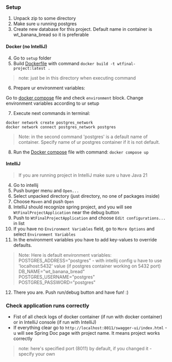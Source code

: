 ### Setup
1. Unpack zip to some directory
2. Make sure u running postgres
3. Create new database for this project. Default name in container is wt_banana_bread so it is preferable

#### Docker (no IntelliJ)
4. Go to `setup` folder
5. Build [Dockerfile](setup/Dockerfile) with command `docker build -t wtfinal-project:latest . `
> note: just be in this directory when executing command
6. Prepare ur environment variables:

Go to [docker compose](setup/docker-compose.yml) file and check `environment` block.
Change environment variables according to ur setup

7. Execute next commands in terminal:
```
docker network create postgres_network
docker network connect postgres_network postgres
```
> Note: in the second command 'postgres' is a default name of container. Specify name of ur
> postgres container if it is not default.

8. Run the [Docker compose](setup/docker-compose.yml) file with command: `docker compose up`

#### IntelliJ
> If you are running project in IntelliJ make sure u have Java 21
4. Go to intellij
5. Push burger menu and `Open...`
6. Select unpacked directory (just directory, no one of packages inside)
7. Choose `Maven` and push `Open`
8. IntelliJ should recognize spring project, and you will see `WtFinalProjectApplication` near the debug button
9. Push to `WtFinalProjectApplication` and choose `Edit configurations...` in list
10. If you have no `Environment Variables` field, go to `More Options` and select `Environment Variables`
11. In the environment variables you have to add key-values to override defaults.

> Note: Here is default environment variables:  
  > POSTGRES_ADDRESS="postgres" - with intellij config u have to use 'localhost:5432' value (if postgres container working on 5432 port)  
  > DB_NAME="wt_banana_bread"  
  > POSTGRES_USERNAME="postgres"  
  > POSTGRES_PASSWORD="postgres"
        
12. There you are. Push run/debug button and have fun! :)

### Check application runs correctly
- Fist of all check logs of docker container (if run with docker container)
or in IntelliJ console (if run with IntelliJ)
- If everything clear go to `http://localhost:8011/swagger-ui/index.html` - 
u will see Spring Doc page with project name. It means project works correctly

> note: here's specified port (8011) by default, if you changed it - specify your own